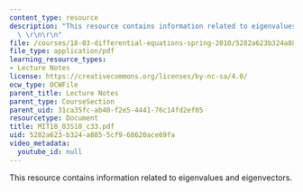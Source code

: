 ```yaml
---
content_type: resource
description: "This resource contains information related to eigenvalues and eigenvectors.\
  \ \r\n\r\n"
file: /courses/18-03-differential-equations-spring-2010/5282a623b324a8855cf968620ace69fa_MIT18_03S10_c33.pdf
file_type: application/pdf
learning_resource_types:
- Lecture Notes
license: https://creativecommons.org/licenses/by-nc-sa/4.0/
ocw_type: OCWFile
parent_title: Lecture Notes
parent_type: CourseSection
parent_uid: 31ca35fc-ab40-f2e5-4441-76c14fd2ef05
resourcetype: Document
title: MIT18_03S10_c33.pdf
uid: 5282a623-b324-a885-5cf9-68620ace69fa
video_metadata:
  youtube_id: null
---
```

This resource contains information related to eigenvalues and eigenvectors. 

